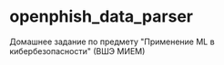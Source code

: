 # openphish_data_parser
Домашнее задание по предмету "Применение ML в кибербезопасности" (ВШЭ МИЕМ)
